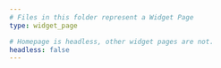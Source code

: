 ```yaml
---
# Files in this folder represent a Widget Page
type: widget_page

# Homepage is headless, other widget pages are not.
headless: false
---
```

